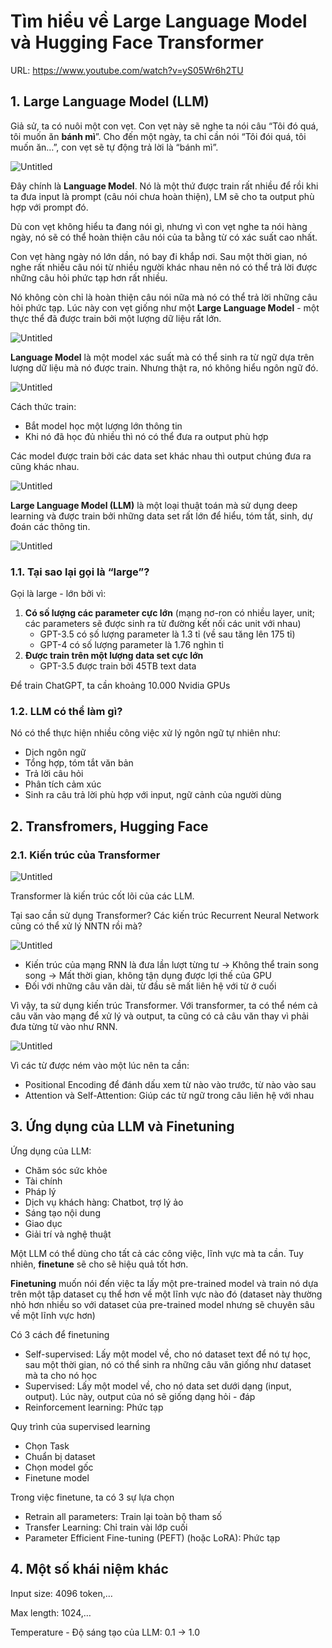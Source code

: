 # Tìm hiểu về Large Language Model và Hugging Face Transformer

URL: https://www.youtube.com/watch?v=yS05Wr6h2TU

## 1. Large Language Model (LLM)

Giả sử, ta có nuôi một con vẹt. Con vẹt này sẽ nghe ta nói câu “Tôi đó quá, tôi muốn ăn **bánh mì**”. Cho đến một ngày, ta chỉ cần nói “Tôi đói quá, tôi muốn ăn…”, con vẹt sẽ tự động trả lời là “bánh mì”.

![Untitled](images/Untitled.png)

Đây chính là **Language Model**. Nó là một thứ được train rất nhiều để rồi khi ta đưa input là prompt (câu nói chưa hoàn thiện), LM sẽ cho ta output phù hợp với prompt đó.

Dù con vẹt không hiểu ta đang nói gì, nhưng vì con vẹt nghe ta nói hàng ngày, nó sẽ có thể hoàn thiện câu nói của ta bằng từ có xác suất cao nhất.

Con vẹt hàng ngày nó lớn dần, nó bay đi khắp nơi. Sau một thời gian, nó nghe rất nhiều câu nói từ nhiều người khác nhau nên nó có thể trả lời được những câu hỏi phức tạp hơn rất nhiều.

Nó không còn chỉ là hoàn thiện câu nói nữa mà nó có thể trả lời những câu hỏi phức tạp. Lúc này con vẹt giống như một **Large Language Model** - một thực thể đã được train bởi một lượng dữ liệu rất lớn.

![Untitled](images/Untitled%201.png)

**Language Model** là một model xác suất mà có thể sinh ra từ ngữ dựa trên lượng dữ liệu mà nó được train. Nhưng thật ra, nó không hiểu ngôn ngữ đó.

![Untitled](images/Untitled%202.png)

Cách thức train:

- Bắt model học một lượng lớn thông tin
- Khi nó đã học đủ nhiều thì nó có thể đưa ra output phù hợp

Các model được train bởi các data set khác nhau thì output chúng đưa ra cũng khác nhau.

![Untitled](images/Untitled%203.png)

**Large Language Model (LLM)** là một loại thuật toán mà sử dụng deep learning và được train bởi những data set rất lớn để hiểu, tóm tắt, sinh, dự đoán các thông tin.

![Untitled](images/Untitled%204.png)

### 1.1. Tại sao lại gọi là “large”?

Gọi là large - lớn bởi vì:

1. **Có số lượng các parameter cực lớn** (mạng nơ-ron có nhiều layer, unit; các parameters sẽ được sinh ra từ đường kết nối các unit với nhau)
    - GPT-3.5 có số lượng parameter là 1.3 tỉ (về sau tăng lên 175 tỉ)
    - GPT-4 có số lượng parameter là 1.76 nghìn tỉ
2. **Được train trên một lượng data set cực lớn**
    - GPT-3.5 được train bởi 45TB text data

Để train ChatGPT, ta cần khoảng 10.000 Nvidia GPUs

### 1.2. LLM có thể làm gì?

Nó có thể thực hiện nhiều công việc xử lý ngôn ngữ tự nhiên như:

- Dịch ngôn ngữ
- Tổng hợp, tóm tắt văn bản
- Trả lời câu hỏi
- Phân tích cảm xúc
- Sinh ra câu trả lời phù hợp với input, ngữ cảnh của người dùng

## 2. Transfromers, Hugging Face

### 2.1. Kiến trúc của Transformer

![Untitled](images/Untitled%205.png)

Transformer là kiến trúc cốt lõi của các LLM.

Tại sao cần sử dụng Transformer? Các kiến trúc Recurrent Neural Network cũng có thể xử lý NNTN rồi mà?

![Untitled](images/Untitled%206.png)

- Kiến trúc của mạng RNN là đưa lần lượt từng tư → Không thể train song song → Mất thời gian, không tận dụng được lợi thế của GPU
- Đối với những câu văn dài, từ đầu sẽ mất liên hệ với từ ở cuối

Vì vậy, ta sử dụng kiến trúc Transformer. Với transformer, ta có thể ném cả câu văn vào mạng để xử lý và output, ta cũng có cả câu văn thay vì phải đưa từng từ vào như RNN.

![Untitled](images/Untitled%207.png)

Vì các từ được ném vào một lúc nên ta cần:

- Positional Encoding để đánh dấu xem từ nào vào trước, từ nào vào sau
- Attention và Self-Attention: Giúp các từ ngữ trong câu liên hệ với nhau

## 3. Ứng dụng của LLM và Finetuning

Ứng dụng của LLM:

- Chăm sóc sức khỏe
- Tài chính
- Pháp lý
- Dịch vụ khách hàng: Chatbot, trợ lý ảo
- Sáng tạo nội dung
- Giao dục
- Giải trí và nghệ thuật

Một LLM có thể dùng cho tất cả các công việc, lĩnh vực mà ta cần. Tuy nhiên, **finetune** sẽ cho sẽ hiệu quả tốt hơn.

**Finetuning** muốn nói đến việc ta lấy một pre-trained model và train nó dựa trên một tập dataset cụ thể hơn về một lĩnh vực nào đó (dataset này thường nhỏ hơn nhiều so với dataset của pre-trained model nhưng sẽ chuyên sâu về một lĩnh vực hơn)

Có 3 cách để finetuning

- Self-supervised: Lấy một model về, cho nó dataset text để nó tự học, sau một thời gian, nó có thể sinh ra những câu văn giống như dataset mà ta cho nó học
- Supervised: Lấy một model về, cho nó data set dưới dạng (input, output). Lúc này, output của nó sẽ giống dạng hỏi - đáp
- Reinforcement learning: Phức tạp

Quy trình của supervised learning

- Chọn Task
- Chuẩn bị dataset
- Chọn model gốc
- Finetune model

Trong việc finetune, ta có 3 sự lựa chọn

- Retrain all parameters: Train lại toàn bộ tham số
- Transfer Learning: Chỉ train vài lớp cuối
- Parameter Efficient Fine-tuning (PEFT) (hoặc LoRA): Phức tạp

## 4. Một số khái niệm khác

Input size: 4096 token,…

Max length: 1024,…

Temperature - Độ sáng tạo của LLM: 0.1 → 1.0